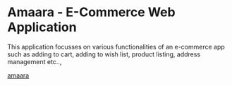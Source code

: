 # Amaara - E-Commerce Web Application

This application focusses on various functionalities of an e-commerce app such as adding to cart, adding to wish list, product listing, address management etc..,

[amaara](https://amaara.netlify.app)
